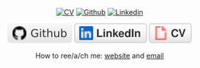 <center>

[![CV](https://img.shields.io/badge/-CV-red?style=flat&logo=appveyor&logoColor=white)](https://zachayers.io)
[![Github](https://img.shields.io/badge/-Github-fff?style=flat&logo=Github&logoColor=black)](https://github.com/zjayers)
[![Linkedin](https://img.shields.io/badge/-LinkedIn-fff?style=flat&logo=Linkedin&logoColor=blue)](https://www.linkedin.com/in/zjayers/)

</center>
<p align="center">
	<a href="https://github.com/adkasyv"><img src="img/github.svg" alt="GitHub"></a>
	<a href="https://www.linkedin.com/in/adkasyv"><img src="img/linkedin.svg" alt="LinkedIn"></a>
	<a href="https://gzmland.ru/"><img src="img/cv.svg" alt="Curriculum Vitae"></a>
</p>







<p align="center">How to ree/a/ch me:  
	<a href="https://gzmland.ru/">website</a> and  <a href="https://gzmland.ru/">email</a>
</p>

<!-- <div align="center"> -->
  <!-- <a href="https://gzmland.ru/" target="_blank"><img src="https://media.giphy.com/media/YlmI36YAWe7KScC7hK/source.gif" width="280" height="auto" /></a> -->
  <!-- <a href="https://gzmland.ru/" target="_blank"><img src="https://media.giphy.com/media/YlmI36YAWe7KScC7hK/source.gif" width="280" height="auto" /></a> -->
  <!-- <a href="https://gzmland.ru/" target="_blank"><img src="img/source-8.gif" width="700" height="auto" /></a> -->
<!-- </div> -->

<!-- <img align="left" src="img/source-10.png " width="180" height="auto"> -->
<!-- <div align="center">
  <img src="img/source-16.gif" width="100" height="auto">
  <img src="img/source-17.gif" width="100" height="auto">
  <img src="img/source-18.gif" width="100" height="auto">
  <img src="img/source-19.gif" width="100" height="auto">
  <img src="img/source-20.gif" width="100" height="auto">
  <img src="img/source-21.gif" width="100" height="auto">
</div> -->

<!-- [![instagram](https://img.shields.io/badge/-@adkasyv-e6e6e6?style=flat-square&labelColor=e6e6e6&logo=instagram&logoColor=white&color=e6e6e6)](https://instagram.com/adkasyv)
[![linkedin](https://img.shields.io/badge/-@adkasyv-e6e6e6?style=flat-square&labelColor=e6e6e6&logo=VK&logoColor=white&color=e6e6e6)](https://vk.com/adkasyv)
[![telegram](https://img.shields.io/badge/-@adkasyv-e6e6e6?style=flat-square&labelColor=e6e6e6&logo=Telegram&logoColor=#000000&color=e6e6e6)](https://t.me/adkasyv) -->

<!-- <p align="center">
  <a href="https://instagram.com/adkasyv" target="_blank">
    <img src="https://img.shields.io/badge/instagram-%23E4405F.svg?&style=for-the-badge&logo=instagram&logoColor=white" alt="dephraiim"/>
  </a>
  <a href="https://vk.com/adkasyv" target="_blank">       
    <img src="https://img.shields.io/badge/vk-4c75a3?style=for-the-badge&logo=VK&logoColor=white&color=4c75a3" alt="VK"/>
  </a>
  <a href="https://t.me/adkasyv" target="_blank">         
    <img src="https://img.shields.io/badge/telegram-0088cc?style=for-the-badge&logo=telegram&logoColor=white&color=0088cc" alt="Telegram"/>
  </a>
</p> -->

<!-- Says he **loves** generation \\\ Z //... **doesn't say!** otherwise -->

<!--
**adkasyv/adkasyv** is a ✨ _special_ ✨ repository because its `README.md` (this file) appears on your GitHub profile.

Here are some ideas to get you started:

- 🔭 I’m currently working on ...
- 🌱 I’m currently learning ...
- 👯 I’m looking to collaborate on ...
- 🤔 I’m looking for help with ...
- 💬 Ask me about ...
- 📫 How to reach me: ...
- 😄 Pronouns: ...
- ⚡ Fun fact: ...
-->
